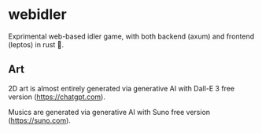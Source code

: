 # webidler

Exprimental web-based idler game, with both backend (axum) and frontend (leptos) in rust :rocket:.

## Art

2D art is almost entirely generated via generative AI with Dall-E 3 free version (<https://chatgpt.com>).

Musics are generated via generative AI with Suno free version (<https://suno.com>).
